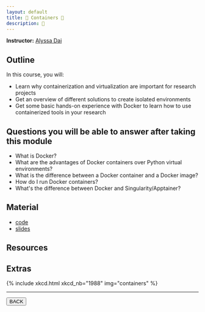```yaml
---
layout: default
title: 🐋 Containers 🐋
description: 🐋
---
```


**Instructor:** [Alyssa Dai](https://github.com/alyssadai)

## Outline

In this course, you will:

-   Learn why containerization and virtualization are important for research projects
-   Get an overview of different solutions to create isolated environments
-   Get some basic hands-on experience with Docker to learn how to use containerized tools in your research

## Questions you will be able to answer after taking this module

-   What is Docker?
-   What are the advantages of Docker containers over Python virtual environments?
-   What is the difference between a Docker container and a Docker image?
-   How do I run Docker containers?
-   What's the difference between Docker and Singularity/Apptainer?

## Material

-   [code]()
-   [slides]()

## Resources

## Extras

{% include xkcd.html xkcd_nb="1988" img="containers" %}

---



<a href="{{ site.url }}/lectures-materials/latest.html"><button>BACK</button></a>
